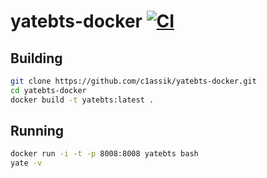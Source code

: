 # yatebts-docker [![CI](https://github.com/c1assik/yatebts-docker/actions/workflows/blank.yml/badge.svg)](https://github.com/c1assik/yatebts-docker/actions/workflows/blank.yml)

## Building
```sh
git clone https://github.com/c1assik/yatebts-docker.git
cd yatebts-docker
docker build -t yatebts:latest .
```
## Running
```sh
docker run -i -t -p 8008:8008 yatebts bash
yate -v
```
